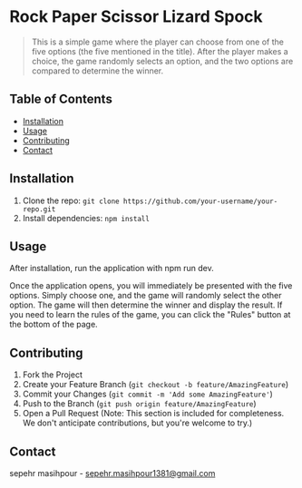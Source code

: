 # Rock Paper Scissor Lizard Spock

> This is a simple game where the player can choose from one of the five options (the five mentioned in the title). After the player makes a choice, the game randomly selects an option, and the two options are compared to determine the winner.

## Table of Contents

- [Installation](#installation)
- [Usage](#usage)
- [Contributing](#contributing)
- [Contact](#contact)

## Installation

1. Clone the repo: `git clone https://github.com/your-username/your-repo.git`
2. Install dependencies: `npm install`

## Usage

After installation, run the application with npm run dev.

Once the application opens, you will immediately be presented with the five options. Simply choose one, and the game will randomly select the other option. The game will then determine the winner and display the result. If you need to learn the rules of the game, you can click the "Rules" button at the bottom of the page.

## Contributing

1. Fork the Project
2. Create your Feature Branch (`git checkout -b feature/AmazingFeature`)
3. Commit your Changes (`git commit -m 'Add some AmazingFeature'`)
4. Push to the Branch (`git push origin feature/AmazingFeature`)
5. Open a Pull Request
   (Note: This section is included for completeness. We don't anticipate contributions, but you're welcome to try.)

## Contact

sepehr masihpour - sepehr.masihpour1381@gmail.com
